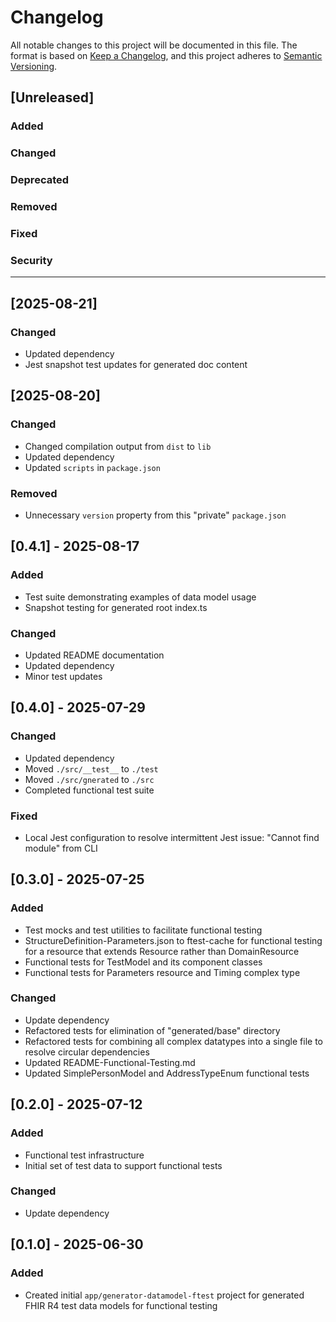 # Changelog

All notable changes to this project will be documented in this file.
The format is based on [Keep a Changelog](https://keepachangelog.com/en/1.1.0/), and this project adheres to [Semantic Versioning](https://semver.org/spec/v2.0.0.html).

## [Unreleased]

### Added

### Changed

### Deprecated

### Removed

### Fixed

### Security

---

## [2025-08-21]

### Changed

- Updated dependency
- Jest snapshot test updates for generated doc content


## [2025-08-20]

### Changed

- Changed compilation output from `dist` to `lib`
- Updated dependency
- Updated `scripts` in `package.json`

### Removed

- Unnecessary `version` property from this "private" `package.json`


## [0.4.1] - 2025-08-17

### Added

- Test suite demonstrating examples of data model usage
- Snapshot testing for generated root index.ts

### Changed

- Updated README documentation
- Updated dependency
- Minor test updates


## [0.4.0] - 2025-07-29

### Changed

- Updated dependency
- Moved `./src/__test__` to `./test`
- Moved `./src/gnerated` to `./src`
- Completed functional test suite

### Fixed

- Local Jest configuration to resolve intermittent Jest issue: "Cannot find module" from CLI


## [0.3.0] - 2025-07-25

### Added

- Test mocks and test utilities to facilitate functional testing
- StructureDefinition-Parameters.json to ftest-cache for functional testing for a resource that extends Resource rather than DomainResource
- Functional tests for TestModel and its component classes
- Functional tests for Parameters resource and Timing complex type

### Changed

- Update dependency
- Refactored tests for elimination of "generated/base" directory
- Refactored tests for combining all complex datatypes into a single file to resolve circular dependencies
- Updated README-Functional-Testing.md
- Updated SimplePersonModel and AddressTypeEnum functional tests


## [0.2.0] - 2025-07-12

### Added

- Functional test infrastructure
- Initial set of test data to support functional tests

### Changed

- Update dependency


## [0.1.0] - 2025-06-30

### Added

- Created initial `app/generator-datamodel-ftest` project for generated FHIR R4 test data models for functional testing
